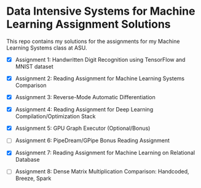 # Data Intensive Systems for Machine Learning Assignment Solutions
This repo contains my solutions for the assignments for my Machine Learning Systems class at ASU. 

- [x] Assignment 1: Handwritten Digit Recognition using TensorFlow and MNIST dataset 

- [x] Assignment 2: Reading Assignment for Machine Learning Systems Comparison

- [x] Assignment 3: Reverse-Mode Automatic Differentiation

- [x] Assignment 4: Reading Assignment for Deep Learning Compilation/Optimization Stack

- [x] Assignment 5: GPU Graph Executor (Optional/Bonus)

- [ ] Assignment 6: PipeDream/GPipe Bonus Reading Assignment

- [x] Assignment 7: Reading Assignment for Machine Learning on Relational Database

- [ ] Assignment 8: Dense Matrix Multiplication Comparison: Handcoded, Breeze, Spark
